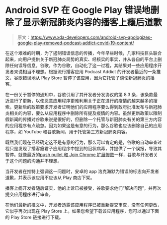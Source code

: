 # Android SVP 在 Google Play 错误地删除了显示新冠肺炎内容的播客上瘾后道歉

> 原文：<https://www.xda-developers.com/android-svp-apologizes-google-play-removed-podcast-addict-covid-19-content/>

在这个艰难的时期，为了遏制错误信息的传播，今年早些时候，几家科技巨头联合起来，向用户提供关于新冠肺炎局势的真实、经核实的事实，并从各自的平台上删除任何误导信息。谷歌，作为谷歌，自动化了这一过程，其结果对一些应用程序开发者来说相当不理想。根据流行播客应用 Podcast Addict 的开发者最近的一条推文，谷歌错误地从 Play Store 暂停了该应用，因为它托管了谈论新冠肺炎的播客。

在一份关于暂停的通知中，谷歌引用了其开发者分发协议的第 8.3 条，该条款最近进行了更新，以使恶意应用程序更难利用关于正在进行的疫情的越来越多的搜索。更新后的政策要求开发者证明他们的应用程序要么得到政府批准发布与新冠肺炎相关的内容，要么从应用程序中删除所有提及疫情的内容。虽然更新政策以限制假新闻的传播对谷歌来说是很好的，但删除一个托管与新冠肺炎有关的第三方内容的应用程序有点疏忽。因为如果这是有意的行为，那么谷歌也应该删除自己的应用程序，如 YouTube 和谷歌新闻，用于托管第三方新冠肺炎内容。

既然我们现在已经确定这不是有意的行为，那么可以肯定的是，谷歌的自动审查过程只是发现了播客瘾君子应用程序中提到的冠状病毒，并提供了一个误报，导致其暂停。就像最近的[push pullet 和 Join Chrome 扩展惨败](https://www.xda-developers.com/pushbullet-join-chrome-extensions-being-removed-vague-privacy-violations/)一样，谷歌与开发者关于这个问题的沟通并不理想。

当开发者在推特上强调这一问题时，安卓的 app 洛克海默为错误的标志向开发者道歉，并表示该应用不应该从 Play 商店下架。

播客上瘾开发者随后证实，他的上诉已被接受，谷歌要求他们“解决问题”，并再次提交应用程序进行审查。

在他们最新的推文中，开发者透露该应用程序已被重新提交审查，没有任何更改，它似乎再次出现在 Play Store 上。如果您希望下载该应用程序，您可以通过下面的 Play Store 链接进行下载。